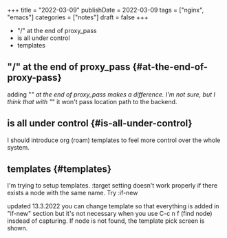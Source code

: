 +++
title = "2022-03-09"
publishDate = 2022-03-09
tags = ["nginx", "emacs"]
categories = ["notes"]
draft = false
+++

-   "/" at the end of proxy_pass
-   is all under control
-   templates

<!--more-->


## "/" at the end of proxy_pass {#at-the-end-of-proxy-pass}

adding "_" at the end of proxy_pass makes a difference.
I'm not sure, but I think that with "_" it won't pass location path to the backend.


## is all under control {#is-all-under-control}

I should introduce org (roam) templates to feel more control over the whole system.


## templates {#templates}

I'm trying to setup templates.
:target setting doesn't work properly if there exists a node with the same name.
Try :if-new

updated 13.3.2022
you can change template so that everything is added in "if-new" section
but it's not necessary when you use C-c n f (find node) insdead of capturing.
If node is not found, the template pick screen is shown.